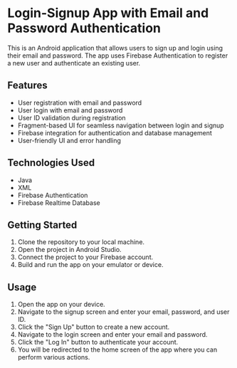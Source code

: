# Login-Signup App with Email and Password Authentication

This is an Android application that allows users to sign up and login using their email and password. The app uses Firebase Authentication to register a new user and authenticate an existing user.

## Features

* User registration with email and password
* User login with email and password
* User ID validation during registration
* Fragment-based UI for seamless navigation between login and signup
* Firebase integration for authentication and database management
* User-friendly UI and error handling

## Technologies Used

* Java
* XML
* Firebase Authentication
* Firebase Realtime Database

## Getting Started

1. Clone the repository to your local machine.
2. Open the project in Android Studio.
3. Connect the project to your Firebase account.
4. Build and run the app on your emulator or device.

## Usage

1. Open the app on your device.
2. Navigate to the signup screen and enter your email, password, and user ID.
3. Click the "Sign Up" button to create a new account.
4. Navigate to the login screen and enter your email and password.
5. Click the "Log In" button to authenticate your account.
6. You will be redirected to the home screen of the app where you can perform various actions.
